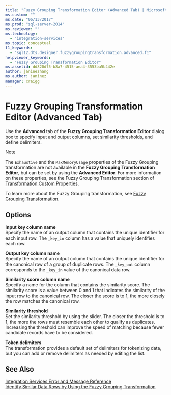 ```yaml
---
title: "Fuzzy Grouping Transformation Editor (Advanced Tab) | Microsoft Docs"
ms.custom: ""
ms.date: "06/13/2017"
ms.prod: "sql-server-2014"
ms.reviewer: ""
ms.technology: 
  - "integration-services"
ms.topic: conceptual
f1_keywords: 
  - "sql12.dts.designer.fuzzygroupingtransformation.advanced.f1"
helpviewer_keywords: 
  - "Fuzzy Grouping Transformation Editor"
ms.assetid: dd820d75-b8a7-4515-aea4-3553ba5b442e
author: janinezhang
ms.author: janinez
manager: craigg
---
```

# Fuzzy Grouping Transformation Editor (Advanced Tab)
  Use the **Advanced** tab of the **Fuzzy Grouping Transformation Editor** dialog box to specify input and output columns, set similarity thresholds, and define delimiters.  
  
> [!NOTE]  
>  The `Exhaustive` and the `MaxMemoryUsage` properties of the Fuzzy Grouping transformation are not available in the **Fuzzy Grouping Transformation Editor**, but can be set by using the **Advanced Editor**. For more information on these properties, see the Fuzzy Grouping Transformation section of [Transformation Custom Properties](data-flow/transformations/transformation-custom-properties.md).  
  
 To learn more about the Fuzzy Grouping transformation, see [Fuzzy Grouping Transformation](data-flow/transformations/fuzzy-grouping-transformation.md).  
  
## Options  
 **Input key column name**  
 Specify the name of an output column that contains the unique identifier for each input row. The `_key_in` column has a value that uniquely identifies each row.  
  
 **Output key column name**  
 Specify the name of an output column that contains the unique identifier for the canonical row of a group of duplicate rows. The `_key_out` column corresponds to the `_key_in` value of the canonical data row.  
  
 **Similarity score column name**  
 Specify a name for the column that contains the similarity score. The similarity score is a value between 0 and 1 that indicates the similarity of the input row to the canonical row. The closer the score is to 1, the more closely the row matches the canonical row.  
  
 **Similarity threshold**  
 Set the similarity threshold by using the slider. The closer the threshold is to 1, the more the rows must resemble each other to qualify as duplicates. Increasing the threshold can improve the speed of matching because fewer candidate records have to be considered.  
  
 **Token delimiters**  
 The transformation provides a default set of delimiters for tokenizing data, but you can add or remove delimiters as needed by editing the list.  
  
## See Also  
 [Integration Services Error and Message Reference](../../2014/integration-services/integration-services-error-and-message-reference.md)   
 [Identify Similar Data Rows by Using the Fuzzy Grouping Transformation](data-flow/transformations/identify-similar-data-rows-by-using-the-fuzzy-grouping-transformation.md)  
  
  
